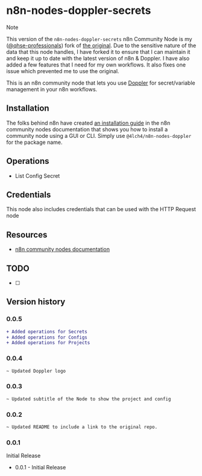 # n8n-nodes-doppler-secrets

> [!NOTE]
> This version of the `n8n-nodes-doppler-secrets` n8n Community Node is my ([@qhse-professionals][0]) fork of [the original][1].
> Due to the sensitive nature of the data that this node handles, I have forked it to ensure that I can maintain it and keep it up to date with the latest version of n8n & Doppler. I have also added a few features that I need for my own workflows. It also fixes one issue which prevented me to use the original.

This is an n8n community node that lets you use [Doppler][2] for secret/variable management in your n8n workflows.

## Installation

The folks behind n8n have created [an installation guide][3] in the n8n community nodes documentation that shows you how to install a community node using a GUI or CLI. Simply use `@4lch4/n8n-nodes-doppler` for the package name.

## Operations

- List Config Secret

## Credentials

This node also includes credentials that can be used with the HTTP Request node

## Resources

- [n8n community nodes documentation][4]

## TODO

- [ ] 

## Version history

### 0.0.5

```diff
+ Added operations for Secrets
+ Added operations for Configs
+ Added operations for Projects
```

### 0.0.4

```diff
~ Updated Doppler logo
```

### 0.0.3

```diff
~ Updated subtitle of the Node to show the project and config
```

### 0.0.2

```diff
~ Updated README to include a link to the original repo.
```

### 0.0.1

Initial Release

- 0.0.1 - Initial Release

[0]: https://qhse-professionals.nl
[1]: https://github.com/4lch4/n8n-nodes-doppler
[2]: https://doppler.com
[3]: https://docs.n8n.io/integrations/community-nodes/installation
[4]: https://docs.n8n.io/integrations/community-nodes

